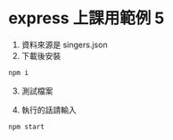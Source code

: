 # express 上課用範例 5

1. 資料來源是 singers.json
2. 下載後安裝
```bash
npm i
```

3. 測試檔案

4. 執行的話請輸入
```bash
npm start
```